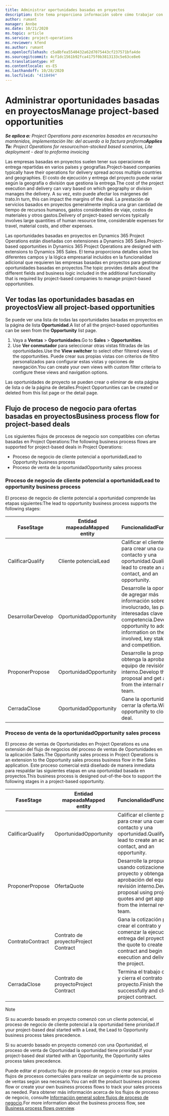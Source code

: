 ```yaml
---
title: Administrar oportunidades basadas en proyectos
description: Este tema proporciona información sobre cómo trabajar con oportunidades relacionadas con proyectos.
author: rumant
manager: Annbe
ms.date: 10/21/2020
ms.topic: article
ms.service: project-operations
ms.reviewer: kfend
ms.author: rumant
ms.openlocfilehash: c5a8bfea5540432a62d7075443cf237571bfa4de
ms.sourcegitcommit: 4cf1dc1561b92fca4175f0b3813133c5e63ce8e6
ms.translationtype: HT
ms.contentlocale: es-ES
ms.lasthandoff: 10/28/2020
ms.locfileid: "4118494"
---
```

# <a name="manage-project-based-opportunities"></a><span data-ttu-id="56f66-103">Administrar oportunidades basadas en proyectos</span><span class="sxs-lookup"><span data-stu-id="56f66-103">Manage project-based opportunities</span></span>

<span data-ttu-id="56f66-104">_**Se aplica a:** Project Operations para escenarios basados en recursos/no mantenidos, implementación lite: del acuerdo a la factura proforma_</span><span class="sxs-lookup"><span data-stu-id="56f66-104">_**Applies To:** Project Operations for resource/non-stocked based scenarios, Lite deployment - deal to proforma invoicing_</span></span>

<span data-ttu-id="56f66-105">Las empresas basadas en proyectos suelen tener sus operaciones de entrega repartidas en varios países y geografías.</span><span class="sxs-lookup"><span data-stu-id="56f66-105">Project-based companies typically have their operations for delivery spread across multiple countries and geographies.</span></span> <span data-ttu-id="56f66-106">El costo de ejecución y entrega del proyecto puede variar según la geografía o división que gestiona la entrega.</span><span class="sxs-lookup"><span data-stu-id="56f66-106">The cost of the project execution and delivery can vary  based on which geography or division manages the delivery.</span></span> <span data-ttu-id="56f66-107">A su vez, esto puede afectar los márgenes del trato.</span><span class="sxs-lookup"><span data-stu-id="56f66-107">In turn, this can impact the margins of the deal.</span></span> <span data-ttu-id="56f66-108">La prestación de servicios basados en proyectos generalmente implica una gran cantidad de tiempo de recursos humanos, gastos considerables de viaje, costos de materiales y otros gastos.</span><span class="sxs-lookup"><span data-stu-id="56f66-108">Delivery of project-based services typically involves large quantities of human resource time, considerable expenses for travel, material costs, and other expenses.</span></span>

<span data-ttu-id="56f66-109">Las oportunidades basadas en proyectos en Dynamics 365 Project Operations están diseñadas con extensiones a Dynamics 365 Sales.</span><span class="sxs-lookup"><span data-stu-id="56f66-109">Project-based opportunities in Dynamics 365 Project Operations are designed with extensions to Dynamics 365 Sales.</span></span> <span data-ttu-id="56f66-110">El tema proporciona detalles sobre los diferentes campos y la lógica empresarial incluidos en la funcionalidad adicional que requieren las empresas basadas en proyectos para gestionar oportunidades basadas en proyectos.</span><span class="sxs-lookup"><span data-stu-id="56f66-110">The topic provides details about the different fields and business logic included in the additional functionality that is required by project-based companies to manage project-based opportunities.</span></span>

## <a name="view-all-project-based-opportunities"></a><span data-ttu-id="56f66-111">Ver todas las oportunidades basadas en proyectos</span><span class="sxs-lookup"><span data-stu-id="56f66-111">View all project-based opportunities</span></span>

<span data-ttu-id="56f66-112">Se puede ver una lista de todas las oportunidades basadas en proyectos en la página de lista **Oportunidad**.</span><span class="sxs-lookup"><span data-stu-id="56f66-112">A list of all the project-based opportunities can be seen from the **Opportunity** list page.</span></span> 

1. <span data-ttu-id="56f66-113">Vaya a **Ventas** > **Oportunidades**.</span><span class="sxs-lookup"><span data-stu-id="56f66-113">Go to **Sales** > **Opportunities**.</span></span>
2. <span data-ttu-id="56f66-114">Use **Ver conmutador** para seleccionar otras vistas filtradas de las oportunidades.</span><span class="sxs-lookup"><span data-stu-id="56f66-114">Use the **View switcher** to select other filtered views of the opportunities.</span></span> <span data-ttu-id="56f66-115">Puede crear sus propias vistas con criterios de filtro personalizados para configurar estas vistas y opciones de navegación.</span><span class="sxs-lookup"><span data-stu-id="56f66-115">You can create your own views with custom filter criteria to configure these views and navigation options.</span></span>

<span data-ttu-id="56f66-116">Las oportunidades de proyecto se pueden crear o eliminar de esta página de lista o de la página de detalles.</span><span class="sxs-lookup"><span data-stu-id="56f66-116">Project Opportunities can be created or deleted from this list page or the detail page.</span></span>

## <a name="business-process-flow-for-project-based-deals"></a><span data-ttu-id="56f66-117">Flujo de proceso de negocio para ofertas basadas en proyectos</span><span class="sxs-lookup"><span data-stu-id="56f66-117">Business process flow for project-based deals</span></span>

<span data-ttu-id="56f66-118">Los siguientes flujos de procesos de negocio son compatibles con ofertas basadas en Project Operations:</span><span class="sxs-lookup"><span data-stu-id="56f66-118">The following business process flows are supported for project-based deals in Project Operations:</span></span>

- <span data-ttu-id="56f66-119">Proceso de negocio de cliente potencial a oportunidad</span><span class="sxs-lookup"><span data-stu-id="56f66-119">Lead to Opportunity business process</span></span>
- <span data-ttu-id="56f66-120">Proceso de venta de la oportunidad</span><span class="sxs-lookup"><span data-stu-id="56f66-120">Opportunity sales process</span></span>

### <a name="lead-to-opportunity-business-process"></a><span data-ttu-id="56f66-121">Proceso de negocio de cliente potencial a oportunidad</span><span class="sxs-lookup"><span data-stu-id="56f66-121">Lead to opportunity business process</span></span> 
<span data-ttu-id="56f66-122">El proceso de negocio de cliente potencial a oportunidad comprende las etapas siguientes:</span><span class="sxs-lookup"><span data-stu-id="56f66-122">The lead to opportunity business process supports the following stages:</span></span>

| <span data-ttu-id="56f66-123">Fase</span><span class="sxs-lookup"><span data-stu-id="56f66-123">Stage</span></span> | <span data-ttu-id="56f66-124">Entidad mapeada</span><span class="sxs-lookup"><span data-stu-id="56f66-124">Mapped entity</span></span> | <span data-ttu-id="56f66-125">Funcionalidad</span><span class="sxs-lookup"><span data-stu-id="56f66-125">Functionality</span></span> |
| --- | --- | --- |
| <span data-ttu-id="56f66-126">Calificar</span><span class="sxs-lookup"><span data-stu-id="56f66-126">Qualify</span></span> | <span data-ttu-id="56f66-127">Cliente potencial</span><span class="sxs-lookup"><span data-stu-id="56f66-127">Lead</span></span> | <span data-ttu-id="56f66-128">Calificar el cliente potencial para crear una cuenta, un contacto y una oportunidad.</span><span class="sxs-lookup"><span data-stu-id="56f66-128">Qualify the lead to create an account, contact, and an opportunity.</span></span> |
| <span data-ttu-id="56f66-129">Desarrollar</span><span class="sxs-lookup"><span data-stu-id="56f66-129">Develop</span></span> | <span data-ttu-id="56f66-130">Oportunidad</span><span class="sxs-lookup"><span data-stu-id="56f66-130">Opportunity</span></span> | <span data-ttu-id="56f66-131">Desarrolle la oportunidad de agregar más información sobre el trabajo involucrado, las partes interesadas clave y la competencia.</span><span class="sxs-lookup"><span data-stu-id="56f66-131">Develop the opportunity to add more information on the work involved, key stakeholders, and competition.</span></span> |
| <span data-ttu-id="56f66-132">Proponer</span><span class="sxs-lookup"><span data-stu-id="56f66-132">Propose</span></span> | <span data-ttu-id="56f66-133">Oportunidad</span><span class="sxs-lookup"><span data-stu-id="56f66-133">Opportunity</span></span> | <span data-ttu-id="56f66-134">Desarrolle la propuesta y obtenga la aprobación del equipo de revisión interno.</span><span class="sxs-lookup"><span data-stu-id="56f66-134">Develop the proposal and get approval from the internal review team.</span></span> |
| <span data-ttu-id="56f66-135">Cerrada</span><span class="sxs-lookup"><span data-stu-id="56f66-135">Close</span></span> | <span data-ttu-id="56f66-136">Oportunidad</span><span class="sxs-lookup"><span data-stu-id="56f66-136">Opportunity</span></span> | <span data-ttu-id="56f66-137">Gane la oportunidad de cerrar la oferta.</span><span class="sxs-lookup"><span data-stu-id="56f66-137">Win the opportunity to close the deal.</span></span> |

### <a name="opportunity-sales-process"></a><span data-ttu-id="56f66-138">Proceso de venta de la oportunidad</span><span class="sxs-lookup"><span data-stu-id="56f66-138">Opportunity sales process</span></span>
<span data-ttu-id="56f66-139">El proceso de ventas de Oportunidades en Project Operations es una extensión del flujo de negocios del proceso de ventas de Oportunidades en la aplicación Sales.</span><span class="sxs-lookup"><span data-stu-id="56f66-139">The Opportunity sales process in Project Operations is an extension to the Opportunity sales process business flow in the Sales application.</span></span> <span data-ttu-id="56f66-140">Este proceso comercial está diseñado de manera inmediata para respaldar las siguientes etapas en una oportunidad basada en proyectos.</span><span class="sxs-lookup"><span data-stu-id="56f66-140">This business process is designed out-of-the-box to support the following stages in a project-based opportunity.</span></span>

| <span data-ttu-id="56f66-141">Fase</span><span class="sxs-lookup"><span data-stu-id="56f66-141">Stage</span></span> | <span data-ttu-id="56f66-142">Entidad mapeada</span><span class="sxs-lookup"><span data-stu-id="56f66-142">Mapped entity</span></span> | <span data-ttu-id="56f66-143">Funcionalidad</span><span class="sxs-lookup"><span data-stu-id="56f66-143">Functionality</span></span> |
| --- | --- | --- |
| <span data-ttu-id="56f66-144">Calificar</span><span class="sxs-lookup"><span data-stu-id="56f66-144">Qualify</span></span> | <span data-ttu-id="56f66-145">Oportunidad</span><span class="sxs-lookup"><span data-stu-id="56f66-145">Opportunity</span></span> | <span data-ttu-id="56f66-146">Calificar el cliente potencial para crear una cuenta, un contacto y una oportunidad.</span><span class="sxs-lookup"><span data-stu-id="56f66-146">Qualify the lead to create an account, contact, and an opportunity.</span></span> |
| <span data-ttu-id="56f66-147">Proponer</span><span class="sxs-lookup"><span data-stu-id="56f66-147">Propose</span></span> | <span data-ttu-id="56f66-148">Oferta</span><span class="sxs-lookup"><span data-stu-id="56f66-148">Quote</span></span> | <span data-ttu-id="56f66-149">Desarrolle la propuesta usando cotizaciones de proyecto y obtenga la aprobación del equipo de revisión interno.</span><span class="sxs-lookup"><span data-stu-id="56f66-149">Develop the proposal using project quotes and get approval from the internal review team.</span></span> |
| <span data-ttu-id="56f66-150">Contrato</span><span class="sxs-lookup"><span data-stu-id="56f66-150">Contract</span></span> | <span data-ttu-id="56f66-151">Contrato de proyecto</span><span class="sxs-lookup"><span data-stu-id="56f66-151">Project Contract</span></span> | <span data-ttu-id="56f66-152">Gana la cotización para crear el contrato y comenzar la ejecución y entrega del proyecto.</span><span class="sxs-lookup"><span data-stu-id="56f66-152">Win the quote to create the contract and begin execution and delivery on the project.</span></span> |
| <span data-ttu-id="56f66-153">Cerrada</span><span class="sxs-lookup"><span data-stu-id="56f66-153">Close</span></span> | <span data-ttu-id="56f66-154">Contrato de proyecto</span><span class="sxs-lookup"><span data-stu-id="56f66-154">Project Contract</span></span> | <span data-ttu-id="56f66-155">Termina el trabajo con éxito y cierra el contrato del proyecto.</span><span class="sxs-lookup"><span data-stu-id="56f66-155">Finish the work successfully and close the project contract.</span></span> |

> [!NOTE]
> <span data-ttu-id="56f66-156">Si su acuerdo basado en proyecto comenzó con un cliente potencial, el proceso de negocio de cliente potencial a la oportunidad tiene prioridad.</span><span class="sxs-lookup"><span data-stu-id="56f66-156">If your project-based deal started with a Lead, the Lead to Opportunity business process takes precedence.</span></span>
>
> <span data-ttu-id="56f66-157">Si su acuerdo basado en proyecto comenzó con una Oportunidad, el proceso de venta de Oportunidad la oportunidad tiene prioridad.</span><span class="sxs-lookup"><span data-stu-id="56f66-157">If your project-based deal started with an Opportunity, the Opportunity sales process takes precedence.</span></span>

<span data-ttu-id="56f66-158">Puede editar el producto flujo de proceso de negocio o crear sus propios flujos de procesos comerciales para realizar un seguimiento de su proceso de ventas según sea necesario.</span><span class="sxs-lookup"><span data-stu-id="56f66-158">You can edit the product business process flow or create your own business process flows to track your sales process as needed.</span></span> <span data-ttu-id="56f66-159">Para obtener más información acerca de los flujos de proceso de negocio, consulte [Información general sobre flujos de proceso de negocio](https://docs.microsoft.com/dynamics365/customerengagement/on-premises/customize/business-process-flows-overview).</span><span class="sxs-lookup"><span data-stu-id="56f66-159">For more information about the business process flow, see [Business process flows overview](https://docs.microsoft.com/dynamics365/customerengagement/on-premises/customize/business-process-flows-overview).</span></span>
